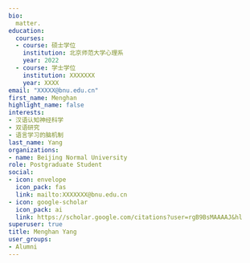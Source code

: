 ```yaml
---
bio: 
  matter.
education:
  courses:
  - course: 硕士学位
    institution: 北京师范大学心理系
    year: 2022
  - course: 学士学位
    institution: XXXXXXX
    year: XXXX
email: "XXXXX@bnu.edu.cn"
first_name: Menghan
highlight_name: false
interests:
- 汉语认知神经科学
- 双语研究
- 语言学习的脑机制
last_name: Yang
organizations:
- name: Beijing Normal University
role: Postgraduate Student
social:
- icon: envelope
  icon_pack: fas
  link: mailto:XXXXXXX@bnu.edu.cn
- icon: google-scholar
  icon_pack: ai
  link: https://scholar.google.com/citations?user=rgB9BsMAAAAJ&hl
superuser: true
title: Menghan Yang
user_groups:
- Alumni
---
```

